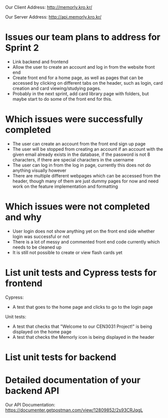 Our Client Address:
http://memorly.kro.kr/

Our Server Address:
http://api.memorly.kro.kr/

# **Issues our team plans to address for Sprint 2**

- Link backend and frontend
- Allow the user to create an account and log in from the website front end
- Create front end for a home page, as well as pages that can be accessed by clicking on different tabs on the header, such as login, card creation and card viewing/studying pages. 
- Probably in the next sprint, add card library page with folders, but maybe start to do some of the front end for this.

# **Which issues were successfully completed**
- The user can create an account from the front end sign up page
- The user will be stopped from creating an account if an account with the given email already exists in the database, if the password is not 8 characters, if there are special characters in the username
- The user can log in from the log in page, currently this does not do anything visually however
- There are multiple different webpages which can be accessed from the header, though many of them are just dummy pages for now and need work on the feature implementation and formatting

# **Which issues were not completed and why** 
- User login does not show anything yet on the front end side whether login was successful or not
- There is a lot of messy and commented front end code currently which needs to be cleaned up
- It is still not possible to create or view flash cards yet



# **List unit tests and Cypress tests for frontend**
Cypress:
- A test that goes to the home page and clicks to go to the login page

Unit tests:
- A test that checks that "Welcome to our CEN3031 Project!" is being displayed on the home page
- A test that checks the Memorly icon is being displayed in the header


# **List unit tests for backend**



# **Detailed documentation of your backend API**
Our API Documentation:
https://documenter.getpostman.com/view/12809852/2s93CRJqgL
